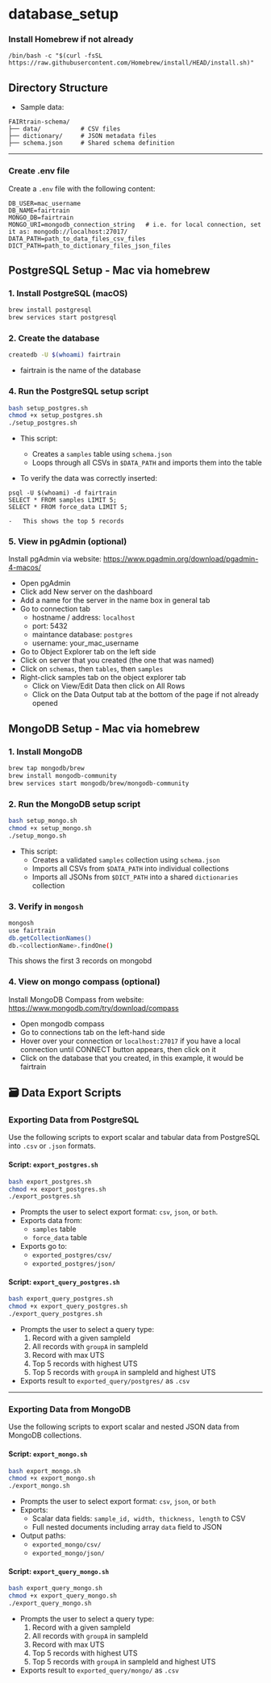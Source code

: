 # database_setup

### Install Homebrew if not already
```
/bin/bash -c "$(curl -fsSL https://raw.githubusercontent.com/Homebrew/install/HEAD/install.sh)"
```

## Directory Structure
- Sample data:
```
FAIRtrain-schema/
├── data/           # CSV files
├── dictionary/     # JSON metadata files
├── schema.json     # Shared schema definition
```

---

### Create .env file
Create a `.env` file with the following content:
```env
DB_USER=mac_username
DB_NAME=fairtrain
MONGO_DB=fairtrain
MONGO_URI=mongodb_connection_string   # i.e. for local connection, set it as: mongodb://localhost:27017/ 
DATA_PATH=path_to_data_files_csv_files
DICT_PATH=path_to_dictionary_files_json_files
```


## PostgreSQL Setup - Mac via homebrew

### 1. Install PostgreSQL (macOS)
```bash
brew install postgresql
brew services start postgresql
```

### 2. Create the database
```bash
createdb -U $(whoami) fairtrain 
```
- fairtrain is the name of the database

### 4. Run the PostgreSQL setup script
```bash
bash setup_postgres.sh
chmod +x setup_postgres.sh
./setup_postgres.sh
```

- This script:
  - Creates a `samples` table using `schema.json`
  - Loops through all CSVs in `$DATA_PATH` and imports them into the table

- To verify the data was correctly inserted:
```
psql -U $(whoami) -d fairtrain
SELECT * FROM samples LIMIT 5;
SELECT * FROM force_data LIMIT 5;
```
    -   This shows the top 5 records

### 5. View in pgAdmin (optional)
Install pgAdmin via website: https://www.pgadmin.org/download/pgadmin-4-macos/

- Open pgAdmin
- Click add New server on the dashboard
- Add a name for the server in the name box in general tab
- Go to connection tab
    - hostname / address: `localhost`
    - port: 5432
    - maintance database: `postgres`
    - username: your_mac_username 
- Go to Object Explorer tab on the left side
- Click on server that you created (the one that was named)
- Click on `schemas`, then `tables`, then `samples`
- Right-click samples tab on the object explorer tab
    - Click on View/Edit Data then click on All Rows
    - Click on the Data Output tab at the bottom of the page if not already opened


## MongoDB Setup - Mac via homebrew

### 1. Install MongoDB
```bash
brew tap mongodb/brew
brew install mongodb-community
brew services start mongodb/brew/mongodb-community
```

### 2. Run the MongoDB setup script
```bash
bash setup_mongo.sh
chmod +x setup_mongo.sh
./setup_mongo.sh
```

- This script:
  - Creates a validated `samples` collection using `schema.json`
  - Imports all CSVs from `$DATA_PATH` into individual collections
  - Imports all JSONs from `$DICT_PATH` into a shared `dictionaries` collection

### 3. Verify in `mongosh`
```bash
mongosh
use fairtrain
db.getCollectionNames()
db.<collectionName>.findOne()
```
This shows the first 3 records on mongobd

### 4. View on mongo compass (optional)
Install MongoDB Compass from website: https://www.mongodb.com/try/download/compass

- Open mongodb compass
- Go to connections tab on the left-hand side
- Hover over your connection or `localhost:27017` if you have a local connection until CONNECT button appears, then click on it
- Click on the database that you created, in this example, it would be fairtrain

## 🗃️ Data Export Scripts

### Exporting Data from PostgreSQL

Use the following scripts to export scalar and tabular data from PostgreSQL into `.csv` or `.json` formats.

#### Script: `export_postgres.sh`

```bash
bash export_postgres.sh
chmod +x export_postgres.sh
./export_postgres.sh
```

- Prompts the user to select export format: `csv`, `json`, or `both`.
- Exports data from:
  - `samples` table
  - `force_data` table
- Exports go to:
  - `exported_postgres/csv/`
  - `exported_postgres/json/`

#### Script: `export_query_postgres.sh`

```bash
bash export_query_postgres.sh
chmod +x export_query_postgres.sh
./export_query_postgres.sh
```

- Prompts the user to select a query type:
  1. Record with a given sampleId
  2. All records with `groupA` in sampleId
  3. Record with max UTS
  4. Top 5 records with highest UTS
  5. Top 5 records with `groupA` in sampleId and highest UTS
- Exports result to `exported_query/postgres/` as `.csv`

---

### Exporting Data from MongoDB

Use the following scripts to export scalar and nested JSON data from MongoDB collections.

#### Script: `export_mongo.sh`

```bash
bash export_mongo.sh
chmod +x export_mongo.sh
./export_mongo.sh
```

- Prompts the user to select export format: `csv`, `json`, or `both`
- Exports:
  - Scalar data fields: `sample_id, width, thickness, length` to CSV
  - Full nested documents including array `data` field to JSON
- Output paths:
  - `exported_mongo/csv/`
  - `exported_mongo/json/`

#### Script: `export_query_mongo.sh`

```bash
bash export_query_mongo.sh
chmod +x export_query_mongo.sh
./export_query_mongo.sh
```

- Prompts the user to select a query type:
  1. Record with a given sampleId
  2. All records with `groupA` in sampleId
  3. Record with max UTS
  4. Top 5 records with highest UTS
  5. Top 5 records with `groupA` in sampleId and highest UTS
- Exports result to `exported_query/mongo/` as `.csv`
